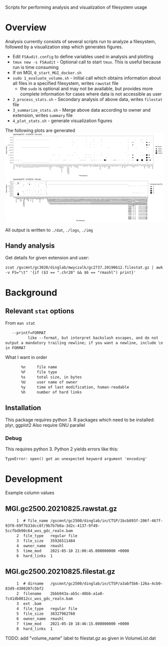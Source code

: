 Scripts for performing analysis and visualization of filesystem usage

# Overview

Analysis currently consists of several scripts run to analyze a filesystem, followed by a visualization step which generates figures.

* Edit `FSAudit.config` to define variables used in analysis and plotting
* `tmux new -s FSAudit` - Optional call to start `tmux`. This is useful because run is time consuming
* If on MGI, `0_start_MGI_docker.sh`
* `sudo 1_evaluate_volume.sh` - initial call which obtains information about all files in a specified filesystem, writes `rawstat` file
    * the `sudo` is optional and may not be available, but provides more complete information for cases where data is not accessible as user
* `2_process_stats.sh`   - Secondary analysis of above data, writes `filestat` file
* `3_summarize_stats.sh` - Merge above data according to owner and extension, writes `summary` file
* `4_plot_stats.sh` - generate visualization figures

The following plots are generated
![](doc/gc.2737.20190612.FileCount.png)
![](doc/gc.2737.20190612.FileSize.png)

All output is written to `./dat`, `./logs`, `./img`

## Handy analysis

Get details for given extension and user:
```
zcat /gscmnt/gc3020/dinglab/mwyczalk/gc2737.20190612.filestat.gz | awk -v FS="\t" '{if ($3 == ".chr20" && $6 == "rmashl") print}'
```

# Background

## Relevant `stat` options

From `man stat`

       --printf=FORMAT
              like --format, but interpret backslash escapes, and do not output a mandatory trailing newline; if you want a newline, include \n in FORMAT

What I want in order
```
       %n     file name
       %F     file type
       %s     total size, in bytes
       %U     user name of owner
       %y     time of last modification, human-readable    
       %h     number of hard links
```
## Installation

This package requires python 3.  R packages which need to be installed: plyr, ggplot2
Also require GNU parallel

### Debug

This requires python 3.  Python 2 yields errors like this:
```
TypeError: open() got an unexpected keyword argument 'encoding'
```

# Development

Example column values

## MGI.gc2500.20210825.rawstat.gz
```
     1	# file_name	/gscmnt/gc2500/dinglab/in/CTSP/1bcb893f-206f-467f-93f0-69f7b33dcc8f/9b7b7b0a-3d2c-4137-9f49-5ccfbdb90c64_wxs_gdc_realn.bam
     2	file_type	regular file
     3	file_size	35926511484
     4	owner_name	rmashl
     5	time_mod	2021-05-10 21:00:45.000000000 +0000
     6	hard_links	1
```

## MGI.gc2500.20210825.filestat.gz
```
     1	# dirname	/gscmnt/gc2500/dinglab/in/CTSP/a3abf5b6-126a-4cb9-83d9-4300207c5bf2
     2	filename	2bbb943a-ab5c-48bb-a1a0-7c41db0812cc_wxs_gdc_realn.bam
     3	ext	.bam
     4	file_type	regular file
     5	file_size	38327962760
     6	owner_name	rmashl
     7	time_mod	2021-05-10 18:46:15.000000000 +0000
     8	hard_links	1
```
TODO: add "volume_name" label to filestat.gz as given in VolumeList.dat


